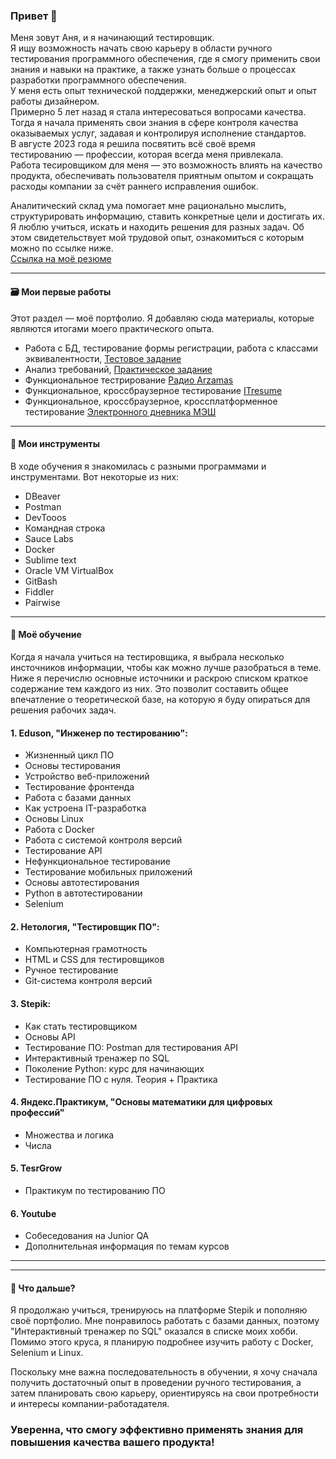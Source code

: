 ### Привет 👋

Меня зовут Аня, и я начинающий тестировщик.  
Я ищу возможность начать свою карьеру в области ручного тестирования программного обеспечения, где я смогу применить свои знания и навыки на практике, а также узнать больше о процессах разработки программного обеспечения.  
У меня есть опыт технической поддержки, менеджерский опыт и опыт работы дизайнером.  
Примерно 5 лет назад я стала интересоваться вопросами качества. Тогда я начала применять свои знания в сфере контроля качества оказываемых услуг, задавая и контролируя исполнение стандартов.  
В августе 2023 года я решила посвятить всё своё время тестированию — профессии, которая всегда меня привлекала.   
Работа тесировщиком для меня — это возможность влиять на качество продукта, обеспечивать пользователя приятным опытом и сокращать расходы компании за счёт раннего исправления ошибок.  

Аналитический склад ума помогает мне рационально мыслить, структурировать информацию, ставить конкретные цели и достигать их. Я люблю учиться, искать и находить решения для разных задач. Об этом свидетельствует мой трудовой опыт, ознакомиться с которым можно по ссылке ниже.  
[Ссылка на моё резюме](https://drive.google.com/file/d/1FswrqRjW76aGh_OmqmaG6ftsn2w1-Bqs/view?usp=sharing)

---

#### 🗃 Мои первые работы
Этот раздел — моё портфолио. Я добавляю сюда материалы, которые являются итогами моего практического опыта.
- Работа с БД, тестирование формы регистрации, работа с классами эквивалентности, [Тестовое задание](https://drive.google.com/file/d/1-3u-U47ei5xloUjnFD0rasyKCmrnylJE/view?usp=sharing)
- Анализ требований, [Практическое задание](https://docs.google.com/document/d/10uVHGDTYE2ydKI-vKX1Iu5KkYk-PM9cN699uD1X97J0/edit?usp=sharing)
- Функциональное тестрирование [Радио Arzamas](https://drive.google.com/drive/folders/1kKzrM1bcTfluU38MiXp1jvYElYIn55L_?usp=sharing)
- Функциональное, кроссбраузерное тестирование [ITresume](https://drive.google.com/drive/folders/1keO53ZQvN9WZyzkvX2ivLTajbd9pn4d6?usp=sharing)
- Функциональное, кроссбраузерное, кроссплатформенное тестирование [Электронного дневника МЭШ](https://drive.google.com/drive/folders/1f5kDXUTrK8QHgkQW1Cf5HJ4_CHiF70Mq?usp=drive_link)

---

#### 🚀 Мои инструменты
В ходе обучения я знакомилась с разными программами и инструментами. Вот некоторые из них:
- DBeaver
- Postman
- DevTooos
- Командная строка
- Sauce Labs
- Docker
- Sublime text
- Oracle VM VirtualBox
- GitBash
- Fiddler
- Pairwise
---
#### 🌱 Моё обучение 
Когда я начала учиться на тестировщика, я выбрала несколько инсточников информации, чтобы как можно лучше разобраться в теме. 
Ниже я перечислю основные источники и раскрою списком краткое содержание тем каждого из них. Это позволит составить общее впечатление о теоретической базе, на которую я буду опираться для решения рабочих задач.

#### 1. Eduson, "Инженер по тестированию":
- Жизненный цикл ПО
- Основы тестирования
- Устройство веб-приложений
- Тестирование фронтенда
- Работа с базами данных
- Как устроена IT-разработка
- Основы Linux
- Работа с Docker
- Работа с системой контроля версий
- Тестирование API
- Нефункциональное тестирование
- Тестирование мобильных приложений
- Основы автотестирования
- Python в автотестировании
- Selenium
  
#### 2. Нетология, "Тестировщик ПО":
- Компьютерная грамотность
- HTML и CSS для тестировщиков
- Ручное тестирование
- Git-система контроля версий
  
#### 3. Stepik:
- Как стать тестировщиком
- Основы API
- Тестирование ПО: Postman для тестирования API
- Интерактивный тренажер по SQL
- Поколение Python: курс для начинающих
- Тестирование ПО с нуля. Теория + Практика
  
#### 4. Яндекс.Практикум, "Основы математики для цифровых профессий"
- Множества и логика
- Числа

#### 5. TesrGrow
- Практикум по тестированию ПО

#### 6. Youtube
- Собеседования на Junior QA
- Дополнительная информация по темам курсов

---
---

#### 🎯 Что дальше?
Я продолжаю учиться, тренируюсь на платформе Stepik и пополняю своё портфолио.
Мне понравилось работать с базами данных, поэтому "Интерактивный тренажер по SQL" оказался в списке моих хобби. Помимо этого круса, я планирую подробнее изучить работу с Docker, Selenium и Linux.  

Поскольку мне важна последовательность в обучении, я хочу сначала получить достаточный опыт в проведении ручного тестирования, а затем планировать свою карьеру, ориентируясь на свои протребности и интересы компании-работадателя.  

### Уверенна, что смогу эффективно применять знания для повышения качества вашего продукта!

